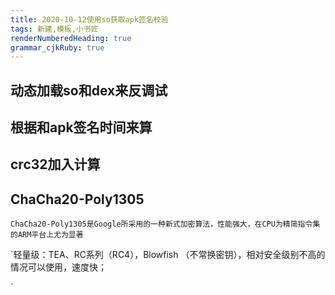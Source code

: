```yaml
---
title: 2020-10-12使用so获取apk签名校验 
tags: 新建,模板,小书匠
renderNumberedHeading: true
grammar_cjkRuby: true
---
```




## 动态加载so和dex来反调试
## 根据和apk签名时间来算
## crc32加入计算
## ChaCha20-Poly1305
	ChaCha20-Poly1305是Google所采用的一种新式加密算法，性能强大，在CPU为精简指令集的ARM平台上尤为显著
	
	
`轻量级：TEA、RC系列（RC4），Blowfish （不常换密钥），相对安全级别不高的情况可以使用，速度快；

`